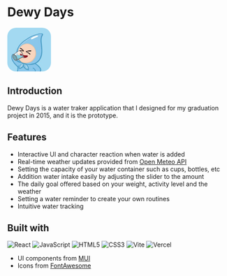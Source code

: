 # Dewy Days
<a href="https://dewydays.vercel.app/" target="_blank">
<img src="public/appIcon.jpg" alt="App Screenshot" width="100" style="border-radius: 20px;"/><br>
</a> 

## Introduction
Dewy Days is a water traker application that I designed for my graduation project in 2015, and it is the prototype.

## Features
* Interactive UI and character reaction when water is added
* Real-time weather updates provided from [Open Meteo API](https://open-meteo.com/)
* Setting the capacity of your water container such as cups, bottles, etc
* Addition water intake easily by adjusting the slider to the amount
* The daily goal offered based on your weight, activity level and the weather 
* Setting a water reminder to create your own routines
* Intuitive water tracking

## Built with
![React](https://img.shields.io/badge/React-61DAFB?style=for-the-badge&logo=react&logoColor=black)
![JavaScript](https://img.shields.io/badge/JavaScript-FFD700?style=for-the-badge&logo=javascript&logoColor=white)
![HTML5](https://img.shields.io/badge/HTML5-E34F26?style=for-the-badge&logo=html5&logoColor=white)
![CSS3](https://img.shields.io/badge/CSS3-1572B6?style=for-the-badge&logo=css&logoColor=white)
![Vite](https://img.shields.io/badge/Vite-646CFF?style=for-the-badge&logo=vite&logoColor=white)
![Vercel](https://img.shields.io/badge/Vercel-000000?style=for-the-badge&logo=vercel&logoColor=white)
* UI components from [MUI](https://mui.com/material-ui/getting-started/)
* Icons from [FontAwesome](https://fontawesome.com/)
